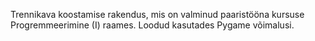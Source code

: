 Trennikava koostamise rakendus, mis on valminud paaristööna kursuse Progremmeerimine (I) raames.
Loodud kasutades Pygame võimalusi.

